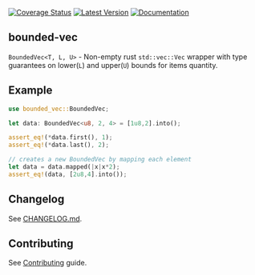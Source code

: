 [![Coverage Status](https://coveralls.io/repos/github/ergoplatform/bounded-vec/badge.svg?branch=develop)](https://coveralls.io/github/ergoplatform/bounded-vec?branch=develop)
[![Latest Version](https://img.shields.io/crates/v/bounded-vec.svg)](https://crates.io/crates/bounded-vec) [![Documentation](https://docs.rs/bounded-vec/badge.svg)](https://docs.rs/crate/bounded-vec)

## bounded-vec
`BoundedVec<T, L, U>` - Non-empty rust `std::vec::Vec` wrapper with type guarantees on lower(`L`) and upper(`U`) bounds for items quantity.

## Example

```rust
use bounded_vec::BoundedVec;

let data: BoundedVec<u8, 2, 4> = [1u8,2].into();

assert_eq!(*data.first(), 1);
assert_eq!(*data.last(), 2);

// creates a new BoundedVec by mapping each element
let data = data.mapped(|x|x*2);
assert_eq!(data, [2u8,4].into());
```

## Changelog
See [CHANGELOG.md](CHANGELOG.md).

## Contributing
See [Contributing](CONTRIBUTING.md) guide.
